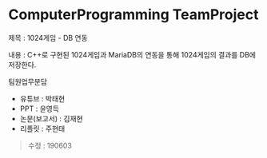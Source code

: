 # ComputerProgramming TeamProject

제목 : 1024게임 - DB 연동

내용 : C++로 구현된 1024게임과 MariaDB의 연동을 통해 1024게임의 결과를 DB에 저장한다.


팀원업무분담
- 유튜브 : 박태현
- PPT : 윤영득
- 논문(보고서) : 김재현
- 리플릿 : 주현태

> 수정 : 190603
